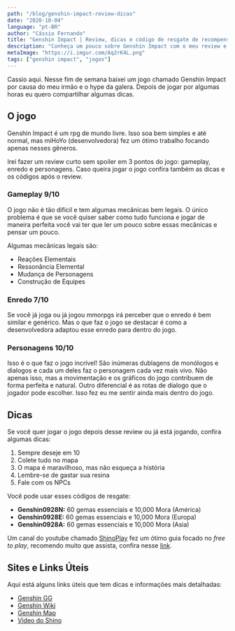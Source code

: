 ```yaml
---
path: "/blog/genshin-impact-review-dicas"
date: "2020-10-04"
language: "pt-BR"
author: "Cássio Fernando"
title: "Genshin Impact | Review, dicas e código de resgate de recompensas"
description: "Conheça um pouco sobre Genshin Impact com o meu review e caso queira jogar confira algumas dicas e códigos de resgate de recompensas."
metaImage: "https://i.imgur.com/Aq2rK4L.png"
tags: ["genshin impact", "jogos"]
---
```


Cassio aqui. Nesse fim de semana baixei um jogo chamado Genshin Impact por causa do meu irmão e o hype da galera. Depois de jogar por algumas horas eu quero compartilhar algumas dicas.

## O jogo

Genshin Impact é um rpg de mundo livre. Isso soa bem simples e até normal, mas miHoYo (desenvolvedora) fez um ótimo trabalho focando apenas nesses gêneros.

Irei fazer um review curto sem spoiler em 3 pontos do jogo: gameplay, enredo e personagens. Caso queira jogar o jogo confira também as dicas e os códigos após o review.

### Gameplay 9/10

O jogo não é tão difícil e tem algumas mecânicas bem legais. O único problema é que se você quiser saber como tudo funciona e jogar de maneira perfeita você vai ter que ler um pouco sobre essas mecânicas e pensar um pouco.

Algumas mecânicas legais são:

 - Reações Elementais
 - Ressonância Elemental
 - Mudança de Personagens
 - Construção de Equipes

### Enredo 7/10

Se você já joga ou já jogou mmorpgs irá perceber que o enredo é bem similar e genérico. Mas o que faz o jogo se destacar é como a desenvolvedora adaptou esse enredo para dentro do jogo.

### Personagens 10/10

Isso é o que faz o jogo incrível! São inúmeras dublagens de monólogos e dialogos e cada um deles faz o personagem cada vez mais vivo. Não apenas isso, mas a movimentação e os gráficos do jogo contribuem de forma perfeita e natural. Outro diferencial é as rotas de dialogo que o jogador pode escolher. Isso fez eu me sentir ainda mais dentro do jogo.

## Dicas

Se você quer jogar o jogo depois desse review ou já está jogando, confira algumas dicas:

 1. Sempre deseje em 10
 2. Colete tudo no mapa
 3. O mapa é maravilhoso, mas não esqueça a história
 4. Lembre-se de gastar sua resina
 5. Fale com os NPCs

Você pode usar esses códigos de resgate:

-   **Genshin0928N:** 60 gemas essenciais e 10,000 Mora (América)
-   **Genshin0928E:** 60 gemas essenciais e 10,000 Mora (Europa)
-   **Genshin0928A:** 60 gemas essenciais e 10,000 Mora (Asia)

Um canal do youtube chamado [ShinoPlay](https://www.youtube.com/channel/UClBgPa9QRrxf_46gZru4N1w) fez um ótimo guia focado no *free to play*, recomendo muito que assista, confira nesse [link](https://www.youtube.com/watch?v=HoE3i4S41c8).

## Sites e Links Úteis

Aqui está alguns links úteis que tem dicas e informações mais detalhadas:

 - [Genshin GG](https://genshin.gg/)
 - [Genshin Wiki](https://genshin-impact.fandom.com/wiki/Genshin_Impact_Wiki)
 - [Genshin Map](https://genshin-impact-map.appsample.com/#/)
 - [Video do Shino](https://www.youtube.com/watch?v=HoE3i4S41c8)
